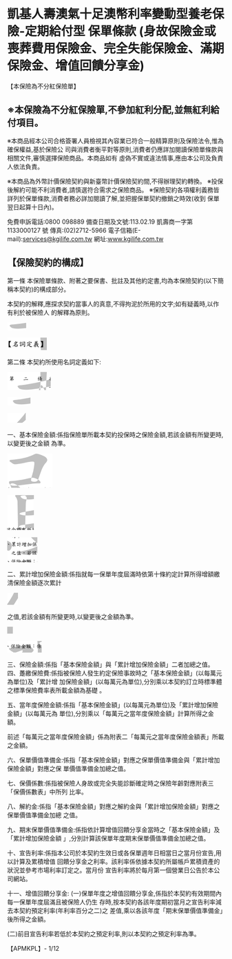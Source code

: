 # 凱基人壽澳氣十足澳幣利率變動型養老保險-定期給付型 保單條款 (身故保險金或喪葬費用保險金、完全失能保險金、滿期保險金、增值回饋分享金)

【本保險為不分紅保險單】

## ※本保險為不分紅保險單,不參加紅利分配,並無紅利給付項目。

※本商品經本公司合格簽署人員檢視其內容業已符合一般精算原則及保險法令,惟為確保權益,基於保險公 司與消費者衡平對等原則,消費者仍應詳加閱讀保險單條款與相關文件,審慎選擇保險商品。本商品如有 虛偽不實或違法情事,應由本公司及負責人依法負責。

※本商品為外幣計價保險契約與新臺幣計價保險契約間,不得辦理契約轉換。 ※投保後解約可能不利消費者,請慎選符合需求之保險商品。 ※保險契約各項權利義務皆詳列於保單條款,消費者務必詳加閱讀了解,並把握保單契約撤銷之時效(收到 保單翌日起算十日內)。

免費申訴電話:0800 098889 備查日期及文號:113.02.19 凱壽商一字第 1133000127 號 傳真:(02)2712-5966 電子信箱(E-mail):services@kgilife.com.tw 網址:www.kgilife.com.tw

## 【保險契約的構成】

第一條 本保險單條款、附著之要保書、批註及其他約定書,均為本保險契約(以下簡稱本契約)的構成部分。

本契約的解釋,應探求契約當事人的真意,不得拘泥於所用的文字;如有疑義時,以作有利於被保險人 的解釋為原則。

![0_image_3.png](0_image_3.png)

![0_image_2.png](0_image_2.png)

第二條 本契約所使用名詞定義如下:

![0_image_4.png](0_image_4.png)

![0_image_5.png](0_image_5.png)

![0_image_8.png](0_image_8.png)

一、基本保險金額:係指保險單所載本契約投保時之保險金額,若該金額有所變更時,以變更後之金額 為準。

![0_image_0.png](0_image_0.png)

![0_image_1.png](0_image_1.png)

![0_image_6.png](0_image_6.png)

二、累計增加保險金額:係指就每一保單年度屆滿時依第十條約定計算所得增額繳清保險金額逐次累計

![0_image_7.png](0_image_7.png)

之值,若該金額有所變更時,以變更後之金額為準。

![0_image_9.png](0_image_9.png)

![0_image_10.png](0_image_10.png)

三、保險金額:係指「基本保險金額」與「累計增加保險金額」二者加總之值。 四、躉繳保險費:係指被保險人發生約定保險事故時之「基本保險金額」(以每萬元為單位)及「累計增 加保險金額」(以每萬元為單位),分別乘以本契約訂立時標準體之標準保險費率表所載金額為基礎 。

五、當年度保險金額:係指「基本保險金額」(以每萬元為單位)及「累計增加保險金額」(以每萬元為 單位),分別乘以「每萬元之當年度保險金額」計算所得之金額。

前述「每萬元之當年度保險金額」係為附表二「每萬元之當年度保險金額表」所載之金額。

六、保單價值準備金:係指「基本保險金額」對應之保單價值準備金與「累計增加保險金額」對應之保 單價值準備金加總之值。

七、保價係數:係指被保險人身故或完全失能診斷確定時之保險年齡對應附表三「保價係數表」中所列 比率。

八、解約金:係指「基本保險金額」對應之解約金與「累計增加保險金額」對應之保單價值準備金加總 之值。

九、期末保單價值準備金:係指依計算增值回饋分享金當時之「基本保險金額」及「累計增加保險金額
」,分別計算該保單年度期末保單價值準備金加總之值。

十、宣告利率:係指本公司於本契約生效日或各保單週年日相當日之當月份宣告,用以計算及累積增值 回饋分享金之利率。該利率係依據本契約所屬帳戶累積資產的狀況並參考市場利率訂定之。當月份 宣告利率將於每月第一個營業日公告於本公司網站。

十一、增值回饋分享金:
(一)保單年度之增值回饋分享金,係指於本契約有效期間內每一保單年度屆滿且被保險人仍生 存時,按本契約各該年度期初當月之宣告利率減去本契約預定利率(年利率百分之二)之 差值,乘以各該年度「期末保單價值準備金」後所得之金額。

(二)前目宣告利率若低於本契約之預定利率,則以本契約之預定利率為準。

【APMKPL】- 1/12